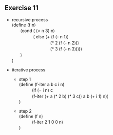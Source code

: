 ## Exercise 11
- recursive process  
(define (f n)  
　　(cond ( (< n 3) n)  
　　　　　( else (+  (f (- n 1))   
　　　　　　　　　(* 2 (f (- n 2)))  
　　　　　　　　　(* 3 (f (- n 3)))))    
　　)  
)  

- iterative process
  - step 1  
  (define (f-iter a b c i n)  
  　　　(if (= i n) c  
  　　　(f-iter (+ a (* 2 b) (* 3 c)) a b (+ i 1) n))  
  )  

  - step 2  
  (define (f n)  
  　　　(f-iter 2 1 0 0 n)  
  )  

